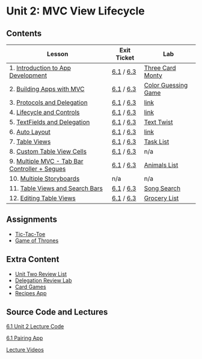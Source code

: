 # Unit 2: MVC View Lifecycle

## Contents

| Lesson | Exit Ticket | Lab |
| --- | --- | --- |
| 1. [Introduction to App Development](https://github.com/joinpursuit/Pursuit-Core-iOS/blob/master/mvc-view-lifecycle/introduction-to-app-development/README.md) | [6.1](https://canvas.instructure.com/courses/1605734/assignments/11854061) / [6.3](https://canvas.instructure.com/courses/1705726/assignments/12465041) | [Three Card Monty](https://github.com/joinpursuit/Pursuit-Core-iOS-Three-Card-Monte) |
| 2. [Building Apps with MVC](https://github.com/joinpursuit/Pursuit-Core-iOS/blob/master/mvc-view-lifecycle/app-architecture-mvc/README.md) | [6.1](https://canvas.instructure.com/courses/1605734/assignments/11893013) / [6.3](https://canvas.instructure.com/courses/1705726/assignments/12951656) | [Color Guessing Game](https://github.com/joinpursuit/Pursuit-Core-iOS-ColorGuessingGameExercise) |
| 3. [Protocols and Delegation](https://github.com/joinpursuit/Pursuit-Core-iOS/blob/master/mvc-view-lifecycle/protocols/README.md) | [6.1](https://canvas.instructure.com/courses/1605734/assignments/11852913) / [6.3](https://canvas.instructure.com/courses/1705726/assignments/12465052) | [link](https://github.com/joinpursuit/Swift-Protocols-Lab/blob/master/README.md) |
| 4. [Lifecycle and Controls](https://github.com/joinpursuit/Pursuit-Core-iOS/blob/master/mvc-view-lifecycle/lifecycle-and-controls/README.md) | [6.1](https://canvas.instructure.com/courses/1605734/assignments/11852847) / [6.3](https://canvas.instructure.com/courses/1705726/assignments/12465057) | [link](https://github.com/joinpursuit/Pursuit-Core-iOS-Controls-Lab) |
| 5. [TextFields and Delegation](https://github.com/joinpursuit/Pursuit-Core-iOS/blob/master/mvc-view-lifecycle/delegation-through-uitextfield/README.md) | [6.1](https://canvas.instructure.com/courses/1605734/assignments/11853976) / [6.3](https://canvas.instructure.com/courses/1705726/assignments/12465065) | [Text Twist](https://github.com/joinpursuit/AC-iOS-TextTwist/tree/master) |
| 6. [Auto Layout](https://github.com/joinpursuit/Pursuit-Core-iOS/blob/master/mvc-view-lifecycle/autolayout/README.md) | [6.1](https://canvas.instructure.com/courses/1605734/assignments/11853986) / [6.3](https://canvas.instructure.com/courses/1705726/assignments/12465046) | [link](https://github.com/joinpursuit/Pursuit-Core-iOS-Auto-Layout-Lab) |
| 7. [Table Views](https://github.com/joinpursuit/Pursuit-Core-iOS/blob/master/mvc-view-lifecycle/uitableview/README.md) | [6.1](https://canvas.instructure.com/courses/1605734/assignments/11854000) / [6.3](https://canvas.instructure.com/courses/1705726/assignments/12465056) | [Task List](https://github.com/joinpursuit/Pursuit-Core-iOS-TableView-Introduction-Lab) |
| 8. [Custom Table View Cells](https://github.com/joinpursuit/Pursuit-Core-iOS/blob/master/mvc-view-lifecycle/custom-uitableviewcells/README.md) | [6.1](https://canvas.instructure.com/courses/1605734/assignments/11854037) / [6.3](https://canvas.instructure.com/courses/1705726/assignments/12465051) | n/a |
| 9. [Multiple MVC - Tab Bar Controller + Segues](https://github.com/joinpursuit/Pursuit-Core-iOS/blob/master/mvc-view-lifecycle/multiple-mvc/README.md) | [6.1](https://canvas.instructure.com/courses/1605734/assignments/11852686) / [6.3](https://canvas.instructure.com/courses/1705726/assignments/12465068) | [Animals List](https://github.com/joinpursuit/Pursuit-Core-iOS-Multiple-MVC-Lab) |
| 10. [Multiple Storyboards](https://github.com/joinpursuit/Pursuit-Core-iOS/tree/master/mvc-view-lifecycle/multiple-mvc-day-two) | n/a | n/a |
| 11. [Table Views and Search Bars](https://github.com/joinpursuit/Pursuit-Core-iOS/blob/master/mvc-view-lifecycle/uitableview-and-uisearchbar/README.md) | [6.1](https://canvas.instructure.com/courses/1605734/assignments/12056272) / [6.3](https://canvas.instructure.com/courses/1705726/assignments/12465047) | [Song Search](https://github.com/joinpursuit/SongsSearchBar) |
| 12. [Editing Table Views](https://github.com/joinpursuit/Pursuit-Core-iOS/tree/master/mvc-view-lifecycle/editing-table-views) | [6.1](https://canvas.instructure.com/courses/1605734/assignments/12176498) / [6.3](https://canvas.instructure.com/courses/1705726/assignments/12465038) | [Grocery List](https://github.com/joinpursuit/Pursuit-Core-Editing-TableViews-Lab) |


## Assignments

- [Tic-Tac-Toe](https://github.com/joinpursuit/Pursuit-Core-iOS-Unit2-Assignment1)
- [Game of Thrones](https://github.com/joinpursuit/AC-iOS-GOT)

## Extra Content

- [Unit Two Review List](https://github.com/joinpursuit/Pursuit-Core-iOS/blob/master/mvc-view-lifecycle/unit-review/README.md)
- [Delegation Review Lab](https://github.com/joinpursuit/Pursuit-Core-MVC-Delegation-Review-Lab)
- [Card Games](https://github.com/joinpursuit/Pursuit-Core-iOS-CardGame)
- [Recipes App](https://github.com/joinpursuit/Pursuit-Core-iOS-Recipes)

## Source Code and Lectures

[6.1 Unit 2 Lecture Code](./lecture-files)

[6.1 Pairing App](https://github.com/davidlawrencer/6.1-pairing-generator)

[Lecture Videos](https://www.youtube.com/channel/UCDN46W3L67JMtrRb-u_cgCA)
